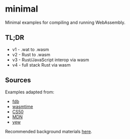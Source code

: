 # minimal

Minimal examples for compiling and running WebAssembly.

## TL;DR

- v1 - .wat to .wasm
- v2 - Rust to .wasm
- v3 - Rust/JavaScript interop via wasm
- v4 - full stack Rust via wasm

## Sources

Examples adapted from:

- [fdb](https://github.com/fdb/webassembly-with-rust)
- [wasmtime](https://github.com/bytecodealliance/wasmtime)
- [CS50](https://cs50.harvard.edu/web)
- [MDN](https://developer.mozilla.org/en-US/docs/WebAssembly/Rust_to_wasm)
- [yew](https://github.com/yewstack/yew)

Recommended background materials [here](https://payments.posthaven.com/rc-w4d4-the-only-intro-youll-need).
